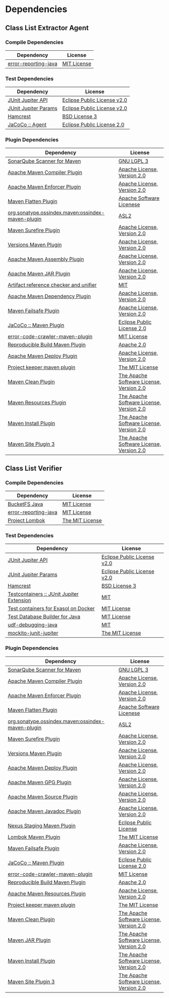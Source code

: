 <!-- @formatter:off -->
# Dependencies

## Class List Extractor Agent

### Compile Dependencies

| Dependency                | License          |
| ------------------------- | ---------------- |
| [error-reporting-java][0] | [MIT License][1] |

### Test Dependencies

| Dependency                | License                          |
| ------------------------- | -------------------------------- |
| [JUnit Jupiter API][2]    | [Eclipse Public License v2.0][3] |
| [JUnit Jupiter Params][2] | [Eclipse Public License v2.0][3] |
| [Hamcrest][4]             | [BSD License 3][5]               |
| [JaCoCo :: Agent][6]      | [Eclipse Public License 2.0][7]  |

### Plugin Dependencies

| Dependency                                              | License                                        |
| ------------------------------------------------------- | ---------------------------------------------- |
| [SonarQube Scanner for Maven][8]                        | [GNU LGPL 3][9]                                |
| [Apache Maven Compiler Plugin][10]                      | [Apache License, Version 2.0][11]              |
| [Apache Maven Enforcer Plugin][12]                      | [Apache License, Version 2.0][11]              |
| [Maven Flatten Plugin][13]                              | [Apache Software Licenese][14]                 |
| [org.sonatype.ossindex.maven:ossindex-maven-plugin][15] | [ASL2][14]                                     |
| [Maven Surefire Plugin][16]                             | [Apache License, Version 2.0][11]              |
| [Versions Maven Plugin][17]                             | [Apache License, Version 2.0][11]              |
| [Apache Maven Assembly Plugin][18]                      | [Apache License, Version 2.0][11]              |
| [Apache Maven JAR Plugin][19]                           | [Apache License, Version 2.0][11]              |
| [Artifact reference checker and unifier][20]            | [MIT][21]                                      |
| [Apache Maven Dependency Plugin][22]                    | [Apache License, Version 2.0][11]              |
| [Maven Failsafe Plugin][23]                             | [Apache License, Version 2.0][11]              |
| [JaCoCo :: Maven Plugin][24]                            | [Eclipse Public License 2.0][7]                |
| [error-code-crawler-maven-plugin][25]                   | [MIT License][26]                              |
| [Reproducible Build Maven Plugin][27]                   | [Apache 2.0][14]                               |
| [Apache Maven Deploy Plugin][28]                        | [Apache License, Version 2.0][11]              |
| [Project keeper maven plugin][29]                       | [The MIT License][30]                          |
| [Maven Clean Plugin][31]                                | [The Apache Software License, Version 2.0][14] |
| [Maven Resources Plugin][32]                            | [The Apache Software License, Version 2.0][14] |
| [Maven Install Plugin][33]                              | [The Apache Software License, Version 2.0][14] |
| [Maven Site Plugin 3][34]                               | [The Apache Software License, Version 2.0][14] |

## Class List Verifier

### Compile Dependencies

| Dependency                | License               |
| ------------------------- | --------------------- |
| [BucketFS Java][35]       | [MIT License][36]     |
| [error-reporting-java][0] | [MIT License][1]      |
| [Project Lombok][37]      | [The MIT License][38] |

### Test Dependencies

| Dependency                                      | License                          |
| ----------------------------------------------- | -------------------------------- |
| [JUnit Jupiter API][2]                          | [Eclipse Public License v2.0][3] |
| [JUnit Jupiter Params][2]                       | [Eclipse Public License v2.0][3] |
| [Hamcrest][4]                                   | [BSD License 3][5]               |
| [Testcontainers :: JUnit Jupiter Extension][39] | [MIT][40]                        |
| [Test containers for Exasol on Docker][41]      | [MIT License][42]                |
| [Test Database Builder for Java][43]            | [MIT License][44]                |
| [udf-debugging-java][45]                        | [MIT][21]                        |
| [mockito-junit-jupiter][46]                     | [The MIT License][47]            |

### Plugin Dependencies

| Dependency                                              | License                                        |
| ------------------------------------------------------- | ---------------------------------------------- |
| [SonarQube Scanner for Maven][8]                        | [GNU LGPL 3][9]                                |
| [Apache Maven Compiler Plugin][10]                      | [Apache License, Version 2.0][11]              |
| [Apache Maven Enforcer Plugin][12]                      | [Apache License, Version 2.0][11]              |
| [Maven Flatten Plugin][13]                              | [Apache Software Licenese][14]                 |
| [org.sonatype.ossindex.maven:ossindex-maven-plugin][15] | [ASL2][14]                                     |
| [Maven Surefire Plugin][16]                             | [Apache License, Version 2.0][11]              |
| [Versions Maven Plugin][17]                             | [Apache License, Version 2.0][11]              |
| [Apache Maven Deploy Plugin][28]                        | [Apache License, Version 2.0][11]              |
| [Apache Maven GPG Plugin][48]                           | [Apache License, Version 2.0][11]              |
| [Apache Maven Source Plugin][49]                        | [Apache License, Version 2.0][11]              |
| [Apache Maven Javadoc Plugin][50]                       | [Apache License, Version 2.0][11]              |
| [Nexus Staging Maven Plugin][51]                        | [Eclipse Public License][52]                   |
| [Lombok Maven Plugin][53]                               | [The MIT License][21]                          |
| [Maven Failsafe Plugin][23]                             | [Apache License, Version 2.0][11]              |
| [JaCoCo :: Maven Plugin][24]                            | [Eclipse Public License 2.0][7]                |
| [error-code-crawler-maven-plugin][25]                   | [MIT License][26]                              |
| [Reproducible Build Maven Plugin][27]                   | [Apache 2.0][14]                               |
| [Apache Maven Resources Plugin][54]                     | [Apache License, Version 2.0][11]              |
| [Project keeper maven plugin][29]                       | [The MIT License][30]                          |
| [Maven Clean Plugin][31]                                | [The Apache Software License, Version 2.0][14] |
| [Maven JAR Plugin][55]                                  | [The Apache Software License, Version 2.0][14] |
| [Maven Install Plugin][33]                              | [The Apache Software License, Version 2.0][14] |
| [Maven Site Plugin 3][34]                               | [The Apache Software License, Version 2.0][14] |

[0]: https://github.com/exasol/error-reporting-java/
[1]: https://github.com/exasol/error-reporting-java/blob/main/LICENSE
[2]: https://junit.org/junit5/
[3]: https://www.eclipse.org/legal/epl-v20.html
[4]: http://hamcrest.org/JavaHamcrest/
[5]: http://opensource.org/licenses/BSD-3-Clause
[6]: https://www.eclemma.org/jacoco/index.html
[7]: https://www.eclipse.org/legal/epl-2.0/
[8]: http://sonarsource.github.io/sonar-scanner-maven/
[9]: http://www.gnu.org/licenses/lgpl.txt
[10]: https://maven.apache.org/plugins/maven-compiler-plugin/
[11]: https://www.apache.org/licenses/LICENSE-2.0.txt
[12]: https://maven.apache.org/enforcer/maven-enforcer-plugin/
[13]: https://www.mojohaus.org/flatten-maven-plugin/
[14]: http://www.apache.org/licenses/LICENSE-2.0.txt
[15]: https://sonatype.github.io/ossindex-maven/maven-plugin/
[16]: https://maven.apache.org/surefire/maven-surefire-plugin/
[17]: http://www.mojohaus.org/versions-maven-plugin/
[18]: https://maven.apache.org/plugins/maven-assembly-plugin/
[19]: https://maven.apache.org/plugins/maven-jar-plugin/
[20]: https://github.com/exasol/artifact-reference-checker-maven-plugin
[21]: https://opensource.org/licenses/MIT
[22]: https://maven.apache.org/plugins/maven-dependency-plugin/
[23]: https://maven.apache.org/surefire/maven-failsafe-plugin/
[24]: https://www.jacoco.org/jacoco/trunk/doc/maven.html
[25]: https://github.com/exasol/error-code-crawler-maven-plugin/
[26]: https://github.com/exasol/error-code-crawler-maven-plugin/blob/main/LICENSE
[27]: http://zlika.github.io/reproducible-build-maven-plugin
[28]: https://maven.apache.org/plugins/maven-deploy-plugin/
[29]: https://github.com/exasol/project-keeper/
[30]: https://github.com/exasol/project-keeper/blob/main/LICENSE
[31]: http://maven.apache.org/plugins/maven-clean-plugin/
[32]: http://maven.apache.org/plugins/maven-resources-plugin/
[33]: http://maven.apache.org/plugins/maven-install-plugin/
[34]: http://maven.apache.org/plugins/maven-site-plugin/
[35]: https://github.com/exasol/bucketfs-java/
[36]: https://github.com/exasol/bucketfs-java/blob/main/LICENSE
[37]: https://projectlombok.org
[38]: https://projectlombok.org/LICENSE
[39]: https://testcontainers.org
[40]: http://opensource.org/licenses/MIT
[41]: https://github.com/exasol/exasol-testcontainers/
[42]: https://github.com/exasol/exasol-testcontainers/blob/main/LICENSE
[43]: https://github.com/exasol/test-db-builder-java/
[44]: https://github.com/exasol/test-db-builder-java/blob/main/LICENSE
[45]: https://github.com/exasol/udf-debugging-java/
[46]: https://github.com/mockito/mockito
[47]: https://github.com/mockito/mockito/blob/main/LICENSE
[48]: https://maven.apache.org/plugins/maven-gpg-plugin/
[49]: https://maven.apache.org/plugins/maven-source-plugin/
[50]: https://maven.apache.org/plugins/maven-javadoc-plugin/
[51]: http://www.sonatype.com/public-parent/nexus-maven-plugins/nexus-staging/nexus-staging-maven-plugin/
[52]: http://www.eclipse.org/legal/epl-v10.html
[53]: https://anthonywhitford.com/lombok.maven/lombok-maven-plugin/
[54]: https://maven.apache.org/plugins/maven-resources-plugin/
[55]: http://maven.apache.org/plugins/maven-jar-plugin/
